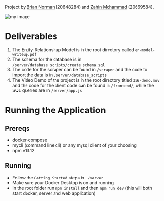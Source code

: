 Project by [Brian Norman](https://github.com/brian-norman) (20648284) and [Zahin Mohammad](https://github.com/zahin-mohammad) (20669584).

<img alt="my image" src="https://raw.githubusercontent.com/zahin-mohammad/ece356-project/62be6c0cda7a4d25199ce108813421553027c2b2/Github-PoC.svg&sanitize=true">

# Deliverables

1. The Entity-Relationshup Model is in the root directory called `er-model-writeup.pdf`
2. The schema for the database is in `/server/database_scripts/create_schema.sql`
3. The code for the scraper can be found in `/scraper` and the code to import the data is in `/server/database_scripts`
4. The Video Demo of the project is in the root directory titled `356-demo.mov` and the code for the client code can be found in `/frontend/`, while the SQL queries are in `/server/app.js`

# Running the Application

## Prereqs

- docker-compose
- mycli (command line cli) or any mysql client of your choosing
- npm v13.12

## Running

- Follow the `Getting Started` steps in `./server`
- Make sure your Docker Desktop is on and running
- In the root folder run `npm install` and then `npm run dev` (this will both start docker, server and web application)
